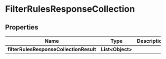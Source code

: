 # FilterRulesResponseCollection

## Properties
Name | Type | Description | Notes
------------ | ------------- | ------------- | -------------
**filterRulesResponseCollectionResult** | **List&lt;Object&gt;** |  | 
